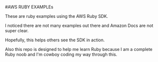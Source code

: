 #AWS RUBY EXAMPLEs

These are ruby examples using the AWS Ruby SDK. 

I noticed there are not many examples out there and Amazon Docs are not super clear.

Hopefully, this helps others see the SDK in action. 

Also this repo is designed to help me learn Ruby because I am a complete Ruby noob and I'm cowboy coding my way through this.
